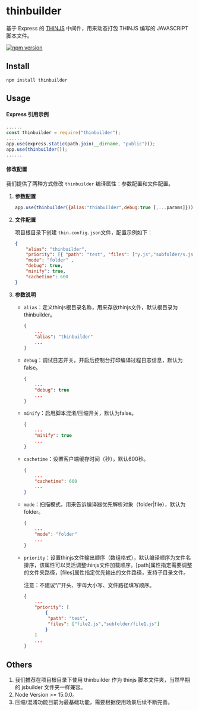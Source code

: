 # thinbuilder

基于 Express 的 [THINJS](http://thinjs.com/) 中间件，用来动态打包 THINJS 编写的 JAVASCRIPT 脚本文件。

[![npm version](https://badge.fury.io/js/thinbuilder.svg)](https://badge.fury.io/js/thinbuilder)

## Install

```console
npm install thinbuilder
```

## Usage

#### Express 引用示例

```javascript
......
const thinbuilder = require("thinbuilder");
......
app.use(express.static(path.join(__dirname, "public")));
app.use(thinbuilder());
......
```



#### 修改配置

我们提供了两种方式修改 `thinbuilder` 编译属性：参数配置和文件配置。

1. **参数配置**

    ```javascript
    app.use(thinbuilder({alias:"thinbuilder",debug:true [,...params]}));
    ```

2. **文件配置**

    项目根目录下创建 `thin.config.json`文件，配置示例如下：

    ```json
    {
        "alias": "thinbuilder",
        "priority": [{ "path": "test", "files": ["y.js","subfolder/s.js"] }], 
        "mode": "folder" ,
        "debug": true,
        "minify": true,
        "cachetime": 600
    }
    ```

3. **参数说明**

    - ```alias```：定义thinjs根目录名称，用来存放thinjs文件，默认根目录为thinbuilder。
    
      ```json
      {
          ...
          "alias": "thinbuilder"
          ...
      }
      ```
    
    - ```debug```：调试日志开关，开启后控制台打印编译过程日志信息，默认为false。
    
      ```json
      {
          ...
          "debug": true
          ...
      }
      ```
    
    
    - ```minify```：启用脚本混淆/压缩开关，默认为false。
    
      ```json
      {
          ...
          "minify": true
          ...
      }
      ```
    
    - ```cachetime```：设置客户端缓存时间（秒），默认600秒。
    
      ```json
      {
          ...
          "cachetime": 600
          ...
      }
      ```
    
    - ```mode```：扫描模式，用来告诉编译器优先解析对象（folder|file），默认为folder。
    
      ```json
      {
          ...
          "mode": "folder"
          ...
      }
      ```
    
    - ```priority```：设置thinjs文件输出顺序（数组格式），默认编译顺序为文件名排序，该属性可以灵活调整thinjs文件加载顺序。[path]属性指定需要调整的文件夹路径，[files]属性指定优先输出的文件路径，支持子目录文件。
    
      注意：不建议“/”开头、字母大小写、文件路径填写顺序。
    
      ```json
      {
          ...
          "priority": [
              { 
               "path": "test", 
               "files": ["file2.js","subfolder/file1.js"] 
              }
          ]
          ...
      }
      ```
    
      
    

## Others

1. 我们推荐在项目根目录下使用 thinbuilder 作为 thinjs 脚本文件夹，当然早期的 jsbuilder 文件夹一样兼容。
2. Node Version >= 15.0.0。
3. 压缩/混淆功能目前为最基础功能，需要根据使用场景后续不断完善。
